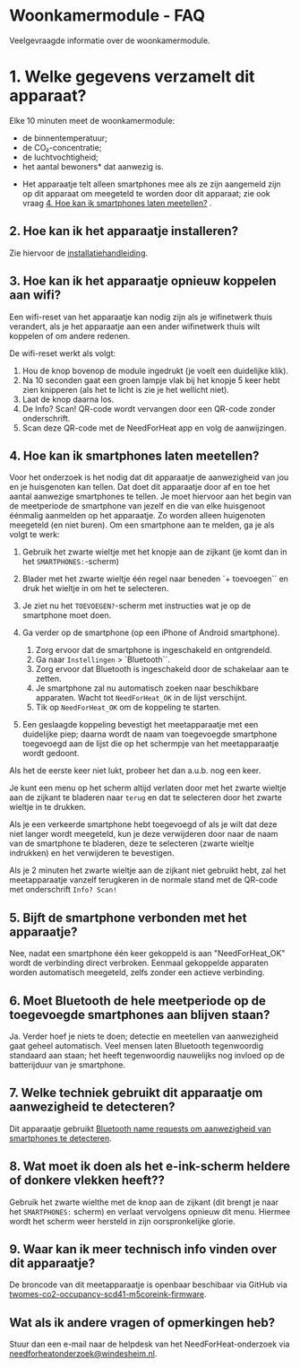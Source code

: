 # Woonkamermodule - FAQ

Veelgevraagde informatie over de woonkamermodule.

# 1. Welke gegevens verzamelt dit apparaat?

Elke 10 minuten meet de woonkamermodule:

- de binnentemperatuur;
- de CO₂-concentratie;
- de luchtvochtigheid;
- het aantal bewoners* dat aanwezig is.

* Het apparaatje telt alleen smartphones mee als ze zijn aangemeld zijn op dit apparaat om meegeteld te worden door dit apparaat; zie ook vraag [4. Hoe kan ik smartphones laten meetellen?](#4-hoe-kan-ik-smartphones-laten-meetellen)
.

## 2. Hoe kan ik het apparaatje installeren?

Zie hiervoor de [installatiehandleiding](../../installation/).

## 3. Hoe kan ik het apparaatje opnieuw koppelen aan wifi?

Een wifi-reset van het apparaatje kan nodig zijn als je wifinetwerk thuis verandert, als je het apparaatje aan een ander wifinetwerk thuis wilt koppelen of om andere redenen.

De wifi-reset werkt als volgt:

1. Hou de knop bovenop de module ingedrukt (je voelt een duidelijke klik).
2. Na 10 seconden gaat een groen lampje vlak bij het knopje 5 keer hebt zien knipperen (als het te licht is zie je het wellicht niet).
3. Laat de knop daarna los.
4. De Info? Scan! QR-code wordt vervangen door een QR-code zonder onderschrift.
5. Scan deze QR-code met de NeedForHeat app en volg de aanwijzingen.

## 4. Hoe kan ik smartphones laten meetellen?

Voor het onderzoek is het nodig dat dit apparaatje de aanwezigheid van jou en je huisgenoten kan tellen. Dat doet dit apparaatje door af en toe het aantal aanwezige smartphones te tellen. Je moet hiervoor aan het begin van de meetperiode de smartphone van jezelf en die van elke huisgenoot éénmalig aanmelden op het apparaatje. Zo worden alleen huigenoten meegeteld (en niet buren). Om een smartphone aan te melden, ga je als volgt te werk:

1. Gebruik het zwarte wieltje met het knopje aan de zijkant (je komt dan in het `SMARTPHONES:`-scherm)
2. Blader met het zwarte wieltje één regel naar beneden `+ toevoegen`` en druk het wieltje in om het te selecteren.
3. Je ziet nu het `TOEVOEGEN?`-scherm met instructies wat je op de smartphone moet doen.
4. Ga verder op de smartphone (op een iPhone of Android smartphone).
    1. Zorg ervoor dat de smartphone is ingeschakeld en ontgrendeld.
    2. Ga naar `Instellingen` > `Bluetooth``.
    4. Zorg ervoor dat Bluetooth is ingeschakeld door de schakelaar aan te zetten.
    5. Je smartphone zal nu automatisch zoeken naar beschikbare apparaten. Wacht tot `NeedForHeat_OK` in de lijst verschijnt.
    6. Tik op `NeedForHeat_OK` om de koppeling te starten.
    
5. Een geslaagde koppeling bevestigt het meetapparaatje met een duidelijke piep; daarna wordt de naam van toegevoegde smartphone toegevoegd aan de lijst die op het schermpje van het meetapparaatje wordt gedoont.

Als het de eerste keer niet lukt, probeer het dan a.u.b. nog een keer.

Je kunt een menu op het scherm altijd verlaten door met het zwarte wieltje aan de zijkant te bladeren naar `terug` en dat te selecteren door het zwarte wieltje in te drukken.

Als je een verkeerde smartphone hebt toegevoegd of als je wilt dat deze niet langer wordt meegeteld, kun je deze verwijderen door naar de naam van de smartphone te bladeren, deze te selecteren (zwarte wieltje indrukken) en het verwijderen te bevestigen.

Als je 2 minuten het zwarte wieltje aan de zijkant niet gebruikt hebt, zal het meetapparaatje vanzelf terugkeren in de normale stand met de QR-code met onderschrift `Info? Scan!`

## 5. Bijft de smartphone verbonden met het apparaatje?

Nee, nadat een smartphone één keer gekoppeld is aan "NeedForHeat_OK" wordt de verbinding direct verbroken. Eenmaal gekoppelde apparaten worden automatisch meegeteld, zelfs zonder een actieve verbinding.

## 6. Moet Bluetooth de hele meetperiode op de toegevoegde smartphones aan blijven staan?

Ja. Verder hoef je niets te doen; detectie en meetellen van aanwezigheid gaat geheel automatisch. Veel mensen laten  Bluetooth tegenwoordig standaard aan staan; het heeft tegenwoordig nauwelijks nog invloed op de batterijduur van je smartphone.

## 7. Welke techniek gebruikt dit apparaatje om aanwezigheid te detecteren?

Dit apparaatje gebruikt [Bluetooth name requests om aanwezigheid van smartphones te detecteren](https://github.com/energietransitie/twomes-generic-esp-firmware/blob/main/src/presence_detection/README.md#general-info).

## 8. Wat moet ik doen als het e-ink-scherm heldere of donkere vlekken heeft??

Gebruik het zwarte wielthe met de knop aan de zijkant (dit brengt je naar het `SMARTPHONES:` scherm) en verlaat vervolgens opnieuw dit menu. Hiermee wordt het scherm weer hersteld in zijn oorspronkelijke glorie.

## 9. Waar kan ik meer technisch info vinden over dit apparaatje?

De broncode van dit meetapparaatje is openbaar beschibaar via GitHub via  [twomes-co2-occupancy-scd41-m5coreink-firmware](https://github.com/energietransitie/twomes-co2-occupancy-scd41-m5coreink-firmware).

## Wat als ik andere vragen of opmerkingen heb?
Stuur dan een e-mail naar de helpdesk van het NeedForHeat-onderzoek via [needforheatonderzoek@windesheim.nl](needforheatonderzoek@windesheim.nl).